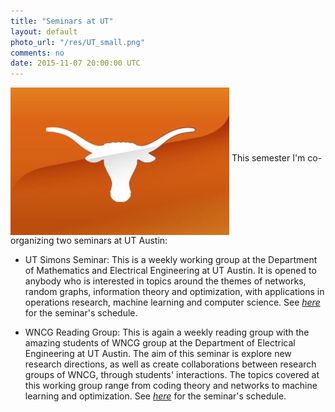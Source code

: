 ```yaml
---
title: "Seminars at UT"
layout: default
photo_url: "/res/UT_small.png"
comments: no
date: 2015-11-07 20:00:00 UTC
---
```


<img src="/res/UT.png" alt="Drawing" style="width: 350px;" align="middle"/> 
This semester I'm co-organizing two seminars at UT Austin:

- UT Simons Seminar: This is a weekly working group at the Department of Mathematics and Electrical 
Engineering at UT Austin. It is opened to anybody who is interested in topics around the 
themes of networks, random graphs, information theory and optimization, with applications 
in operations research, machine learning and computer science. 
See [*here*](https://sites.google.com/site/utssfall15/) for the seminar's schedule.

- WNCG Reading Group: This is again a weekly reading group with the amazing students of WNCG group 
at the Department of Electrical Engineering at UT Austin. The aim of this seminar is explore new 
research directions, as well as create collaborations between research groups of WNCG, through students' 
interactions. The topics covered at this working group range from coding theory and networks to machine learning
and optimization. 
See [*here*](https://sites.google.com/site/wncgreading/) for the seminar's schedule.
